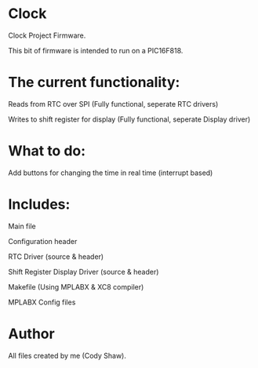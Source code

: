 Clock 
=====

Clock Project Firmware. 


This bit of firmware is intended to run on a PIC16F818.

The current functionality:
=====
Reads from RTC over SPI (Fully functional, seperate RTC drivers)

Writes to shift register for display (Fully functional, seperate Display driver)

What to do:
=====
Add buttons for changing the time in real time (interrupt based)

Includes:
=====
Main file

Configuration header

RTC Driver (source & header)

Shift Register Display Driver (source & header)


Makefile (Using MPLABX & XC8 compiler)

MPLABX Config files

Author
=====
All files created by me (Cody Shaw). 
